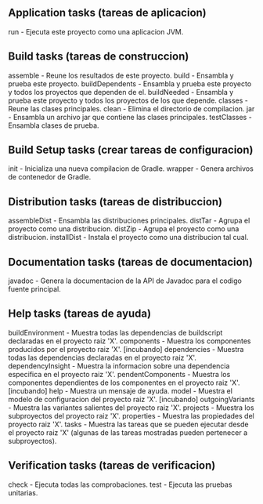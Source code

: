 ## Application tasks (tareas de aplicacion)
run - Ejecuta este proyecto como una aplicacion JVM.

## Build tasks (tareas de construccion)
assemble - Reune los resultados de este proyecto.
build - Ensambla y prueba este proyecto.
buildDependents - Ensambla y prueba este proyecto y todos los proyectos que dependen de el.
buildNeeded - Ensambla y prueba este proyecto y todos los proyectos de los que depende.
classes - Reune las clases principales.
clean - Elimina el directorio de compilacion.
jar - Ensambla un archivo jar que contiene las clases principales.
testClasses - Ensambla clases de prueba.

## Build Setup tasks (crear tareas de configuracion)
init - Inicializa una nueva compilacion de Gradle.
wrapper - Genera archivos de contenedor de Gradle.

## Distribution tasks (tareas de distribuccion)
assembleDist - Ensambla las distribuciones principales.
distTar - Agrupa el proyecto como una distribucion.
distZip - Agrupa el proyecto como una distribucion.
installDist - Instala el proyecto como una distribucion tal cual.

## Documentation tasks (tareas de documentacion)
javadoc - Genera la documentacion de la API de Javadoc para el codigo fuente principal.

## Help tasks (tareas de ayuda)
buildEnvironment - Muestra todas las dependencias de buildscript declaradas en el proyecto raiz 'X'.
components - Muestra los componentes producidos por el proyecto raiz 'X'. [incubando]
dependencies - Muestra todas las dependencias declaradas en el proyecto raiz 'X'.
dependencyInsight - Muestra la informacion sobre una dependencia especifica en el proyecto raiz 'X'.
pendentComponents - Muestra los componentes dependientes de los componentes en el proyecto raiz 'X'. [incubando]
help - Muestra un mensaje de ayuda.
model - Muestra el modelo de configuracion del proyecto raiz 'X'. [incubando]
outgoingVariants - Muestra las variantes salientes del proyecto raiz 'X'.
projects - Muestra los subproyectos del proyecto raiz 'X'.
properties - Muestra las propiedades del proyecto raiz 'X'.
tasks - Muestra las tareas que se pueden ejecutar desde el proyecto raiz 'X' (algunas de las tareas mostradas pueden pertenecer a subproyectos).

## Verification tasks (tareas de verificacion)
check - Ejecuta todas las comprobaciones.
test - Ejecuta las pruebas unitarias.